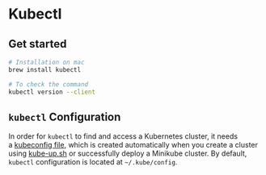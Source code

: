 # Kubectl

## Get started

```bash
# Installation on mac
brew install kubectl

# To check the command
kubectl version --client
```

## `kubectl` Configuration

In order for `kubectl` to find and access a Kubernetes cluster, it needs a [kubeconfig file](https://kubernetes.io/docs/concepts/configuration/organize-cluster-access-kubeconfig/), which is created automatically when you create a cluster using [kube-up.sh](https://github.com/kubernetes/kubernetes/blob/master/cluster/kube-up.sh) or successfully deploy a Minikube cluster. By default, `kubectl` configuration is located at `~/.kube/config`.
